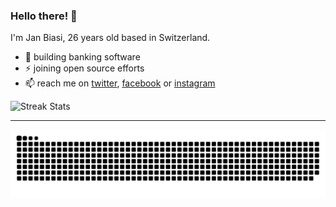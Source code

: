 ### Hello there! 👋

I'm Jan Biasi, 26 years old based in Switzerland.

- 🔭 building banking software
- ⚡ joining open source efforts
- 📫 reach me on [twitter](https://twitter.com/janbiasi), [facebook](https://facebook.com/janbiasi/) or [instagram](https://instagram.com/__giuvan)

<p align="left">
    <img alt="Streak Stats" src="https://github-readme-streak-stats.herokuapp.com?user=janbiasi&theme=tokyonight&hide_border=true&date_format=M%20j%5B%2C%20Y%5D&background=222222" />
</p>


----

<img src="https://raw.githubusercontent.com/janbiasi/janbiasi/docs/github-contribution-grid-snake.svg" alt="Contribution Snake">
<!--
**janbiasi/janbiasi** is a ✨ _special_ ✨ repository because its `README.md` (this file) appears on your GitHub profile.

Here are some ideas to get you started:

- 🔭 I’m currently working on ...
- 🌱 I’m currently learning ...
- 👯 I’m looking to collaborate on ...
- 🤔 I’m looking for help with ...
- 💬 Ask me about ...
- 📫 How to reach me: ...
- 😄 Pronouns: ...
- ⚡ Fun fact: ...
-->
